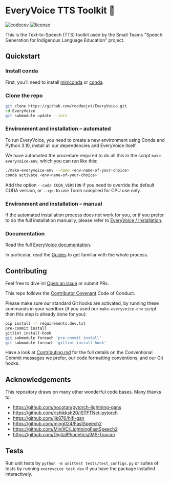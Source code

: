 # EveryVoice TTS Toolkit 💬

[![codecov](https://codecov.io/gh/roedoejet/EveryVoice/branch/main/graph/badge.svg?token=yErCxf64IU)](https://codecov.io/gh/roedoejet/EveryVoice)
[![license](https://img.shields.io/badge/Licence-MIT-green)](LICENSE)

This is the Text-to-Speech (TTS) toolkit used by the Small Teams "Speech Generation for Indigenous Language Education" project.

## Quickstart

### Install conda

First, you'll need to install [miniconda](https://docs.conda.io/en/latest/miniconda.html) or [conda](https://docs.conda.io/projects/conda/en/stable/).

### Clone the repo

```sh
git clone https://github.com/roedoejet/EveryVoice.git
cd EveryVoice
git submodule update --init
```

### Environment and installation – automated

To run EveryVoice, you need to create a new environment using Conda and Python 3.10, install all our dependencies and EveryVoice itself.

We have automated the procedure required to do all this in the script `make-everyvoice-env`, which you can run like this:

```sh
./make-everyvoice-env --name <env-name-of-your-choice>
conda activate <env-name-of-your-choice>
```

Add the option `--cuda CUDA_VERSION` if you need to override the default CUDA version, or `--cpu` to use Torch compiled for CPU use only.

### Environment and installation – manual

If the automated installation process does not work for you, or if you prefer to do the full installation manually, please refer to [EveryVoice / Installation](https://docs.everyvoice.ca/latest/install/#manual-installation).

### Documentation

Read the full [EveryVoice documentation](https://docs.everyvoice.ca/).

In particular, read the [Guides](https://docs.everyvoice.ca/latest/guides/custom/) to get familiar with the whole process.

## Contributing

Feel free to dive in! [Open an issue](https://github.com/roedoejet/EveryVoice/issues/new) or submit PRs.

This repo follows the [Contributor Covenant](http://contributor-covenant.org/version/1/3/0/) Code of Conduct.

Please make sure our standard Git hooks are activated, by running these commands in your sandbox (if you used our `make-everyvoice-env` script then this step is already done for you):

```sh
pip install -r requirements.dev.txt
pre-commit install
gitlint install-hook
git submodule foreach 'pre-commit install'
git submodule foreach 'gitlint install-hook'
```

Have a look at [Contributing.md](Contributing.md) for the full details on the
Conventional Commit messages we prefer, our code formatting conventions, and
our Git hooks.

## Acknowledgements

This repository draws on many other wonderful code bases.
Many thanks to:

- https://github.com/nocotan/pytorch-lightning-gans
- https://github.com/rishikksh20/iSTFTNet-pytorch
- https://github.com/jik876/hifi-gan
- https://github.com/ming024/FastSpeech2
- https://github.com/MiniXC/LightningFastSpeech2
- https://github.com/DigitalPhonetics/IMS-Toucan

## Tests

Run unit tests by `python -m unittest tests/test_configs.py` or suites of tests by running `everyvoice test dev` if you have the package installed interactively.
